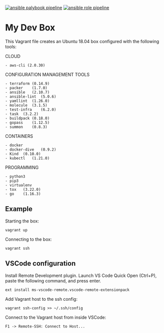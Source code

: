 [![ansible palybook pipeline](https://github.com/nicolimo86/devbox/actions/workflows/ansible-playbook.yml/badge.svg)](https://github.com/nicolimo86/devbox/actions/workflows/ansible-playbook.yml) [![ansible role pipeline](https://github.com/nicolimo86/devbox/actions/workflows/ansible-role.yml/badge.svg)](https://github.com/nicolimo86/devbox/actions/workflows/ansible-role.yml)

My Dev Box 
=========

This Vagrant file creates an Ubuntu 18.04 box configured with the following tools:

CLOUD
    
    - aws-cli (2.0.30)

CONFIGURATION MANAGEMENT TOOLS

    - terraform (0.14.9)
    - packer    (1.7.0)
    - ansible   (2.10.7)
    - ansible-lint  (5.0.6)
    - yamllint  (1.26.0)
    - molecule  (3.1.5)
    - test-infra    (6.2.0)
    - task  (3.2.2)
    - buildpack (0.18.0)
    - gopass    (1.12.5)
    - summon    (0.8.3)

CONTAINERS

    - docker
    - docker-dive   (0.9.2)
    - Kind  (0.10.0)
    - kubectl   (1.21.0)


PROGRAMMING

    - python3
    - pip3
    - virtualenv
    - tox   (3.22.0)
    - go    (1.16.3)


Example
----------------

Starting the box:

    vagrant up

Connecting to the box:

    vagrant ssh

VSCode configuration
----------------

Install Remote Development plugin.
Launch VS Code Quick Open (Ctrl+P), paste the following command, and press enter.
    
    ext install ms-vscode-remote.vscode-remote-extensionpack

Add Vagrant host to the ssh config:
    
    vagrant ssh-config >> ~/.ssh/config

Connect to the Vagrant host from inside VSCode:
    
    F1 -> Remote-SSH: Connect to Host...
